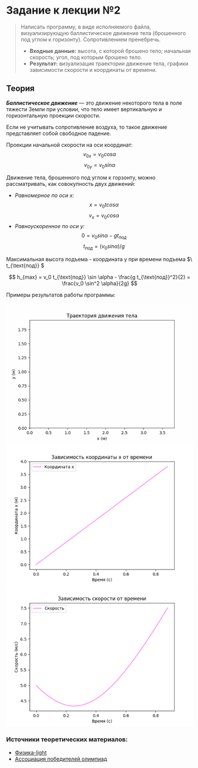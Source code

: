# Задание к лекции №2

>Написать программу, в виде исполняемого файла, визуализирующую баллистическое движение тела (брошенного под углом к горизонту). Сопротивлением пренебречь.
>+ **Входные данные:** высота, с которой брошено тело; начальная скорость; угол, под которым брошено тело. 
>+ **Результат:** визуализация траектории движение тела, графики зависимости скорости и координаты от времени.
## Теория
 
***Баллистическое движение*** — это движение некоторого тела в поле тяжести Земли при условии, что тело имеет вертикальную и горизонтальную проекции скорости.

Если не учитывать сопротивление воздуха, то такое движение представляет собой свободное падение.

Проекции начальной скорости на оси координат:
$$v_{0x} = v_0 cos\alpha$$
$$v_{0y} = v_0 sin\alpha$$

Движение тела, брошенного под углом к горзонту, можно рассматривать, как совокупность двух движений:
+ *Равномерное по оси x:* $$x = v_0tcos\alpha$$ $$v_x = v_0cos\alpha$$
+ *Равноускоренное по оси y:* $$0 = v_0sin\alpha - gt_{под}$$ $$t_{под} = (v_0sin\alpha)/g$$

Максимальная высота подъема - координата y при времени подъема $\ t_{\text{под}} \$



$$ h_{max} = v_0 t_{\text{под}} \sin \alpha - \frac{g t_{\text{под}}^2}{2} = \frac{v_0 \sin^2 \alpha}{2g} $$


Примеры результатов работы программы:

![ballistic_trajectory.gif](ballistic_trajectory.gif)
![coordinate_time.png](coordinate_time.png)
![speed_time.png](speed_time.png)

### Источники теоретических материалов:
+ [Физика-light](https://light-fizika.ru/index.php/10-klass?layout=edit&id=84)
+ [Ассоциация победителей олимпиад](https://xn--80a2ac.xn--p1ai/%D0%BC%D0%B0%D1%82%D0%B5%D1%80%D0%B8%D0%B0%D0%BB%D1%8B/%D0%B1%D0%B0%D0%BB%D0%BB%D0%B8%D1%81%D1%82%D0%B8%D1%87%D0%B5%D1%81%D0%BA%D0%BE%D0%B5-%D0%B4%D0%B2%D0%B8%D0%B6%D0%B5%D0%BD%D0%B8%D0%B5-2/)
